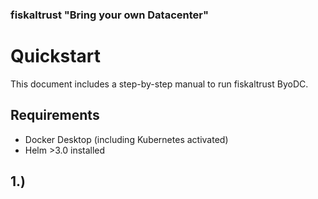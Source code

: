 ### fiskaltrust "Bring your own Datacenter"
# Quickstart

This document includes a step-by-step manual to run fiskaltrust ByoDC.

## Requirements
- Docker Desktop (including Kubernetes activated)
- Helm >3.0 installed

## 1.) 